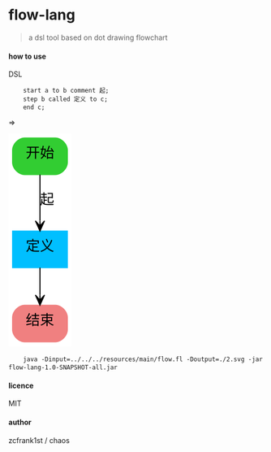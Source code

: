 flow-lang
===
> a dsl tool based on dot drawing flowchart

#### how to use

DSL

        start a to b comment 起;
        step b called 定义 to c;
        end c;
        
=>
        
![flowchart](./2.svg)

        java -Dinput=../../../resources/main/flow.fl -Doutput=./2.svg -jar flow-lang-1.0-SNAPSHOT-all.jar

#### licence

MIT

#### author

zcfrank1st / chaos